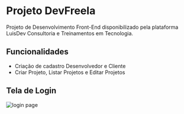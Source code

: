 
# Projeto DevFreela

Projeto de Desenvolvimento Front-End disponibilizado pela plataforma LuisDev Consultoria e Treinamentos em Tecnologia.

## Funcionalidades

- Criação de cadastro Desenvolvedor e Cliente
- Criar Projeto, Listar Projetos e Editar Projetos


## Tela de Login
![login page](https://github.com/VitoorHugo1/DevFreela/assets/103538149/2ed40e63-befd-4199-a0cc-e8781dddbafc)

